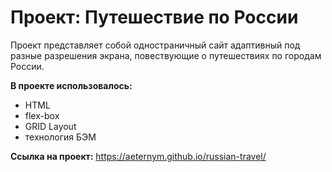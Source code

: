 # Проект: Путешествие по России

Проект представляет собой одностраничный сайт адаптивный под разные разрешения экрана, повествующие о путешествиях по городам России.

**В проекте использовалось:**

* HTML
* flex-box
* GRID Layout 
* технология БЭМ

**Ссылка на проект:** https://aeternym.github.io/russian-travel/